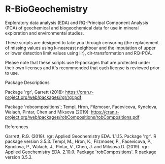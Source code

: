 # R-BioGeochemistry
Exploratory data analysis (EDA) and RQ-Principal Component Analysis (PCA) of geochemical and biogeochemical data for use in mineral exploration and environmental studies. 

These scripts are designed to take you through censoring (the replacement of missing values using k-neareast neighbour and the imputation of upper or lower detection limit values using ilr), clr-transformation and RQ-PCA.

Please note that these scripts use R-packages that are protected under their own licenses and it's recommended that each license is reviewed prior to use.

Package Descriptions

Package 'rgr', Garrett (2018): https://cran.r-project.org/web/packages/rgr/rgr.pdf

Package 'robcompositions'; Templ, Hron, Filzmoser, Facevicova, Kynclova, Walach, Pintar, Chen and Miksova (2019): https://cran.r-project.org/web/packages/robCompositions/robCompositions.pdf

References

Garrett, R.G. (2018). rgr: Applied Geochemistry EDA. 1.1.15. Package 'rgr'. R package version 3.5.3.
Templ, M., Hron, K., Filzmoser, P., Facevicova, P., Kynclova, P., Walach, J., Pintar, V.,  Chen, J. and Miksova D. (2019). rgr: Applied Geochemistry EDA. 2.10.0. Package 'robCompositions'. R package version 3.5.3.
